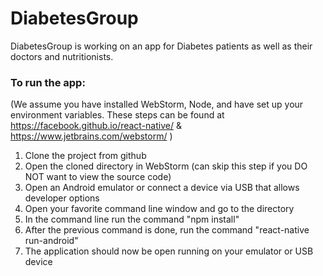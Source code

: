 # DiabetesGroup
DiabetesGroup is working on an app for Diabetes patients as well as their doctors and nutritionists.

### To run the app:
(We assume you have installed WebStorm, Node, and have set up your environment variables. These steps can be found at https://facebook.github.io/react-native/ & https://www.jetbrains.com/webstorm/ )
 1. Clone the project from github
 2. Open the cloned directory in WebStorm (can skip this step if you DO NOT want to view the source code)
 3. Open an Android emulator or connect a device via USB that allows developer options
 4. Open your favorite command line window and go to the directory 
 5. In the command line run the command "npm install"
 6. After the previous command is done, run the command "react-native run-android"
 7. The application should now be open running on your emulator or USB device 
 





